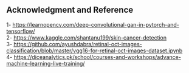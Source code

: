 ## Acknowledgment and Reference
1- https://learnopencv.com/deep-convolutional-gan-in-pytorch-and-tensorflow/  
2- https://www.kaggle.com/shantanu199/skin-cancer-detection  
3- https://github.com/ayushdabra/retinal-oct-images-classification/blob/master/vgg16-for-retinal-oct-images-dataset.ipynb  
4- https://diceanalytics.pk/school/courses-and-workshops/advance-machine-learning-live-training/   

